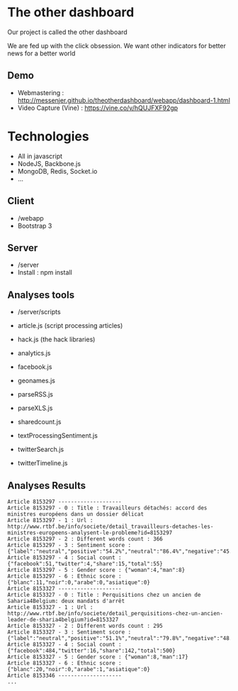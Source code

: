 # The other dashboard

Our project is called the other dashboard

We are fed up with the click obsession. We want other indicators for better news for a better world

## Demo

* Webmastering : http://messenjer.github.io/theotherdashboard/webapp/dashboard-1.html 
* Video Capture (Vine) : https://vine.co/v/hQUJFXF92gp 

# Technologies

* All in javascript
* NodeJS, Backbone.js
* MongoDB, Redis, Socket.io
* ...

## Client

* /webapp
* Bootstrap 3

## Server

* /server
* Install : npm install

## Analyses tools

* /server/scripts

* article.js (script processing articles)
* hack.js (the hack libraries)

* analytics.js
* facebook.js
* geonames.js
* parseRSS.js
* parseXLS.js
* sharedcount.js
* textProcessingSentiment.js
* twitterSearch.js
* twitterTimeline.js

## Analyses Results

```
Article 8153297 --------------------
Article 8153297 - 0 : Title : Travailleurs détachés: accord des ministres européens dans un dossier délicat
Article 8153297 - 1 : Url : http://www.rtbf.be/info/societe/detail_travailleurs-detaches-les-ministres-europeens-analysent-le-probleme?id=8153297
Article 8153297 - 2 : Different words count : 366
Article 8153297 - 3 : Sentiment score : {"label":"neutral","positive":"54.2%","neutral":"86.4%","negative":"45.8%"}
Article 8153297 - 4 : Social count : {"facebook":51,"twitter":4,"share":15,"total":55}
Article 8153297 - 5 : Gender score : {"woman":4,"man":8}
Article 8153297 - 6 : Ethnic score : {"blanc":11,"noir":0,"arabe":0,"asiatique":0}
Article 8153327 --------------------
Article 8153327 - 0 : Title : Perquisitions chez un ancien de Saharia4Belgium: deux mandats d'arrêt
Article 8153327 - 1 : Url : http://www.rtbf.be/info/societe/detail_perquisitions-chez-un-ancien-leader-de-sharia4belgium?id=8153327
Article 8153327 - 2 : Different words count : 295
Article 8153327 - 3 : Sentiment score : {"label":"neutral","positive":"51.1%","neutral":"79.8%","negative":"48.9%"}
Article 8153327 - 4 : Social count : {"facebook":484,"twitter":16,"share":142,"total":500}
Article 8153327 - 5 : Gender score : {"woman":8,"man":17}
Article 8153327 - 6 : Ethnic score : {"blanc":20,"noir":0,"arabe":1,"asiatique":0}
Article 8153346 --------------------
...
```

